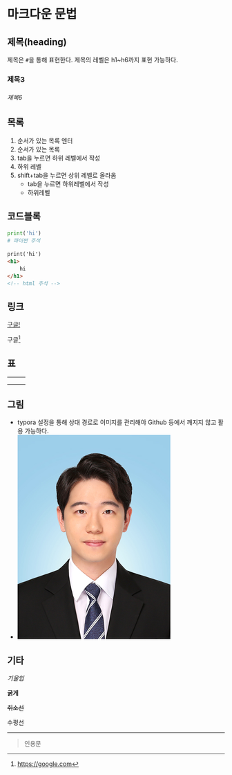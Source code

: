 # 마크다운 문법

## 제목(heading)

제목은 `#`을 통해 표현한다. 제목의 레벨은 h1~h6까지 표현 가능하다.

### 제목3

###### 제목6

## 목록

1. 순서가 있는 목록 엔터
2.  순서가 있는 목록
   1. tab을 누르면 하위 레벨에서 작성
   2. 하위 레벨
3. shift+tab을 누르면 상위 레벨로 올라옴
   * tab을 누르면 하위레벨에서 작성
   * 하위레벨

## 코드블록

```python
print('hi')
# 파이썬 주석
```

```html
print('hi')
<h1>
    hi
</h1>
<!-- html 주석 -->
```

## 링크

[구글!](https://google.com)

구글[^1]

[^1]:https://google.com

## 표



|      |      |      |
| ---- | ---- | ---- |
|      |      |      |
|      |      |      |
|      |      |      |

## 그림

* typora 설정을 통해 상대 경로로 이미지를 관리해야 Github 등에서 깨지지 않고 활용 가능하다.
* ![2](md-images/2.jpg)

## 기타

*기울임*

**굵게**

~~취소선~~

수평선

---

> 인용문